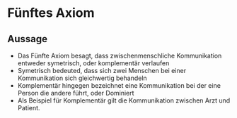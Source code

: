 # Fünftes Axiom

## Aussage

+ Das Fünfte Axiom besagt, dass zwischenmenschliche Kommunikation entweder symetrisch, oder komplementär verlaufen
+ Symetrisch bedeuted, dass sich zwei Menschen bei einer Kommunikation sich gleichwertig behandeln
+ Komplementär hingegen bezeichnet eine Kommunikation bei der eine Person die andere führt, oder Dominiert
+ Als Beispiel für Komplementär gilt die Kommunikation zwischen Arzt und Patient.